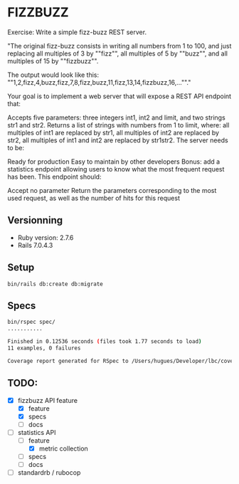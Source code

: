 # FIZZBUZZ

Exercise: Write a simple fizz-buzz REST server.

"The original fizz-buzz consists in writing all numbers from 1 to 100, and just replacing all multiples of 3 by ""fizz"", all multiples of 5 by ""buzz"", and all multiples of 15 by ""fizzbuzz"".

The output would look like this: ""1,2,fizz,4,buzz,fizz,7,8,fizz,buzz,11,fizz,13,14,fizzbuzz,16,...""."

Your goal is to implement a web server that will expose a REST API endpoint that:

Accepts five parameters: three integers int1, int2 and limit, and two strings str1 and str2.
Returns a list of strings with numbers from 1 to limit, where: all multiples of int1 are replaced by str1, all multiples of int2 are replaced by str2, all multiples of int1 and int2 are replaced by str1str2.
The server needs to be:

Ready for production
Easy to maintain by other developers
Bonus: add a statistics endpoint allowing users to know what the most frequent request has been. This endpoint should:

Accept no parameter
Return the parameters corresponding to the most used request, as well as the number of hits for this request

## Versionning
- Ruby version: 2.7.6
- Rails 7.0.4.3

## Setup
`bin/rails db:create db:migrate`

## Specs
```bash
bin/rspec spec/
...........

Finished in 0.12536 seconds (files took 1.77 seconds to load)
11 examples, 0 failures

Coverage report generated for RSpec to /Users/hugues/Developer/lbc/coverage. 196 / 197 LOC (99.49%) covered.
```

## TODO:

- [x] fizzbuzz API feature
  - [x] feature
  - [x] specs
  - [ ] docs
- [ ] statistics API
    - [ ] feature
      - [x] metric collection
    - [ ] specs
    - [ ] docs
- [ ] standardrb / rubocop
